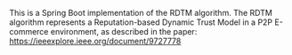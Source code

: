 This is a Spring Boot implementation of the RDTM algorithm. The RDTM algorithm represents a Reputation-based Dynamic Trust Model in a P2P E-commerce environment, as described in the paper:
https://ieeexplore.ieee.org/document/9727778
